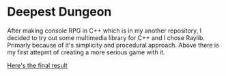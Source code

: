 # Deepest Dungeon
After making console RPG in C++ which is in my another repository, I decided to try out some multimedia library for C++ and I chose Raylib. Primarly because of it's simplicity and procedural approach. Above there is my first attepmt of creating a more serious game with it.

[Here's the final result](https://youtu.be/h2qPhaztBjk?si=3yO37UjcZb6r7Kc4)
